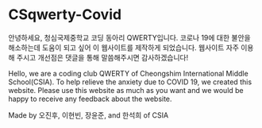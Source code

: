 # CSqwerty-Covid
안녕하세요, 청심국제중학교 코딩 동아리 QWERTY입니다. 코로나 19에 대한 불안을 해소하는데 도움이 되고 싶어 이 웹사이트를 제작하게 되었습니다. 웹사이트 자주 이용해 주시고 개선점은 댓글을 통해 말씀해주시면 감사하겠습니다!

Hello, we are a coding club QWERTY of Cheongshim International Middle School(CSIA). To help relieve the anxiety due to COVID 19, we created this website. Please use this website as much as you want and we would be happy to receive any feedback about the website.

Made by 오진후, 이현빈, 장윤준, and 한석희 of CSIA
